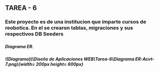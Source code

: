 ## TAREA - 6 ##
<H3>Este proyecto es de una institucion que imparte cursos de reobotica. En el se crearon tablas, migraciones y sus respectivos DB Seeders<H3>
<H5>Diagrama ER.<H5>
![Diagrama](\Diseño de Aplicaciones WEB\Tarea-6\Diagrama ER-Acvt-7.png){width= 200px height= 600px}
